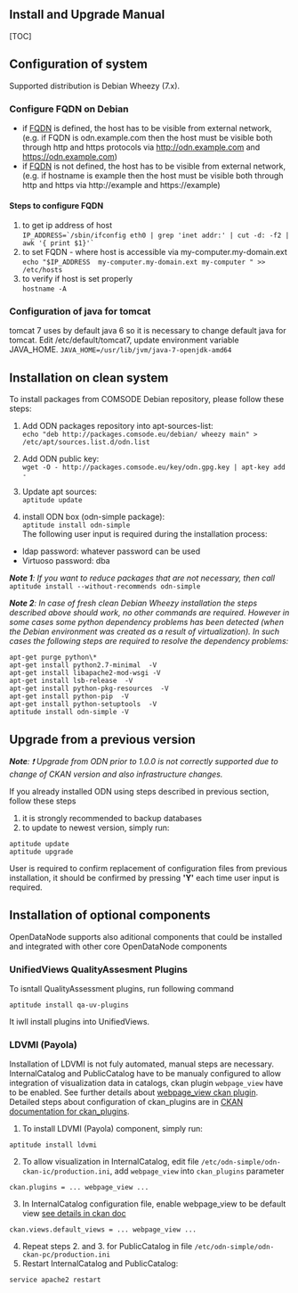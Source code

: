 Install and Upgrade Manual
---

[TOC]

## Configuration of system

Supported distribution is Debian Wheezy (7.x).

### Configure FQDN on Debian

* if [FQDN](http://en.wikipedia.org/wiki/Fully_qualified_domain_name) is defined, the host has to be visible from external network, (e.g. if FQDN is odn.example.com then the host must be visible both through http and https protocols via http://odn.example.com and https://odn.example.com)
* if [FQDN](http://en.wikipedia.org/wiki/Fully_qualified_domain_name) is not defined, the host has to be visible from external network, (e.g. if hostname is example then the host must be visible both through http and https via http://example and https://example)

#### Steps to configure FQDN

1. to get ip address of host <br>
```IP_ADDRESS=`/sbin/ifconfig eth0 | grep 'inet addr:' | cut -d: -f2 | awk '{ print $1}'` ```
2. to set FQDN - where host is accessible via  my-computer.my-domain.ext <br>
```echo "$IP_ADDRESS  my-computer.my-domain.ext my-computer " >> /etc/hosts```
3. to verify if host is set properly <br>
```hostname -A```

### Configuration of java for tomcat
tomcat 7 uses by default java 6 so it is necessary to change default java for tomcat. Edit /etc/default/tomcat7, update environment variable JAVA_HOME.
`JAVA_HOME=/usr/lib/jvm/java-7-openjdk-amd64`

## Installation on clean system

To install packages from COMSODE Debian repository, please follow these steps:
 
1. Add ODN packages repository into apt-sources-list: <br>
`echo "deb http://packages.comsode.eu/debian/ wheezy main" > /etc/apt/sources.list.d/odn.list`

2. Add ODN public key: <br>
`wget -O - http://packages.comsode.eu/key/odn.gpg.key | apt-key add -`

3. Update apt sources: <br>
`aptitude update`

4. install ODN box (odn-simple package): <br>
`aptitude install odn-simple` <br>
The following user input is required during the installation process:
 * ldap password: whatever password can be used
 * Virtuoso password: dba

*__Note 1__: If you want to reduce packages that are not necessary, then call* <br>
```aptitude install --without-recommends odn-simple```

*__Note 2__: In case of fresh clean Debian Wheezy installation the steps described above should work, no other commands are required. However in some cases some python dependency problems has been detected (when the Debian environment was created as a result of virtualization).
In such cases the following steps are required to resolve the dependency problems:*
```
apt-get purge python\*
apt-get install python2.7-minimal  -V
apt-get install libapache2-mod-wsgi -V
apt-get install lsb-release  -V
apt-get install python-pkg-resources  -V
apt-get install python-pip  -V
apt-get install python-setuptools  -V
aptitude install odn-simple -V
```

## Upgrade from a previous version

*__Note__: :exclamation: Upgrade from ODN prior to 1.0.0 is not correctly supported due to change of CKAN version and also infrastructure changes.*

If you already installed ODN using steps described in previous section, follow these steps

1. it is strongly recommended to backup databases
2. to update to newest version, simply run:
```
aptitude update
aptitude upgrade
```
User is required to confirm replacement of configuration files from previous installation, it should be confirmed by pressing **'Y'** each time user input is required.

## Installation of optional components

OpenDataNode supports also aditional components that could be installed and integrated with other core OpenDataNode components

### UnifiedViews QualityAssesment Plugins

To isntall QualityAssessment plugins, run following command
```
aptitude install qa-uv-plugins
```
It iwll install plugins into UnifiedViews.

### LDVMI (Payola)

Installation of LDVMI is not fuly automated, manual steps are necessary. InternalCatalog and  PublicCatalog have to be manualy configured to allow integration of visualization data in catalogs, ckan plugin `webpage_view` have to be enabled. See  further details about [webpage_view ckan plugin](http://docs.ckan.org/en/ckan-2.3.1/maintaining/data-viewer.html#web-page-view).
Detailed steps about configuration of ckan_plugins are in [CKAN documentation for ckan_plugins](http://docs.ckan.org/en/ckan-2.3.1/maintaining/configuration.html#ckan-plugins).

1. To install LDVMI (Payola) component, simply run:
```
aptitude install ldvmi
```
2. To allow visualization in InternalCatalog, edit file `/etc/odn-simple/odn-ckan-ic/production.ini`, add `webpage_view` into `ckan_plugins` parameter
```
ckan.plugins = ... webpage_view ...
```
3. In InternalCatalog configuration file, enable webpage_view to be default view [see details in ckan doc](http://docs.ckan.org/en/ckan-2.3.1/maintaining/configuration.html#ckan-views-default-views)
```
ckan.views.default_views = ... webpage_view ...
```
4. Repeat steps 2. and 3. for PublicCatalog in file `/etc/odn-simple/odn-ckan-pc/production.ini`
5. Restart InternalCatalog and PublicCatalog:
```
service apache2 restart
```
